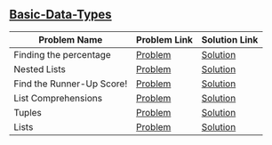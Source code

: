## [Basic-Data-Types](https://www.hackerrank.com/domains/python/py-basic-data-types)

Problem Name|Problem Link|Solution Link
---|---|---
Finding the percentage|[Problem](https://www.hackerrank.com/challenges/finding-the-percentage/problem)|[Solution](./finding-the-percentage.py)
Nested Lists|[Problem](https://www.hackerrank.com/challenges/nested-list/problem)|[Solution](./nested-list.py)
Find the Runner-Up Score!  |[Problem](https://www.hackerrank.com/challenges/find-second-maximum-number-in-a-list/problem)|[Solution](./find-second-maximum-number-in-a-list.py)
List Comprehensions|[Problem](https://www.hackerrank.com/challenges/list-comprehensions/problem)|[Solution](./list-comprehensions.py)
Tuples |[Problem](https://www.hackerrank.com/challenges/python-tuples/problem)|[Solution](./python-tuples.py)
Lists|[Problem](https://www.hackerrank.com/challenges/python-lists/problem)|[Solution](./python-lists.py)
